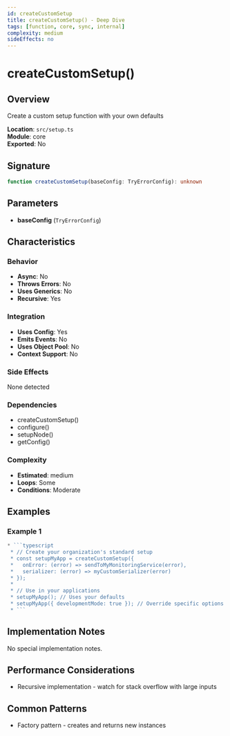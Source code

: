 ```yaml
---
id: createCustomSetup
title: createCustomSetup() - Deep Dive
tags: [function, core, sync, internal]
complexity: medium
sideEffects: no
---
```


# createCustomSetup()

## Overview
Create a custom setup function with your own defaults

**Location**: `src/setup.ts`  
**Module**: core  
**Exported**: No  

## Signature
```typescript
function createCustomSetup(baseConfig: TryErrorConfig): unknown
```

## Parameters
- **baseConfig** (`TryErrorConfig`)

## Characteristics

### Behavior
- **Async**: No
- **Throws Errors**: No
- **Uses Generics**: No
- **Recursive**: Yes

### Integration
- **Uses Config**: Yes
- **Emits Events**: No
- **Uses Object Pool**: No
- **Context Support**: No

### Side Effects
None detected

### Dependencies
- createCustomSetup()
- configure()
- setupNode()
- getConfig()

### Complexity
- **Estimated**: medium
- **Loops**: Some
- **Conditions**: Moderate


## Examples

### Example 1
```typescript
* ```typescript
 * // Create your organization's standard setup
 * const setupMyApp = createCustomSetup({
 *   onError: (error) => sendToMyMonitoringService(error),
 *   serializer: (error) => myCustomSerializer(error)
 * });
 *
 * // Use in your applications
 * setupMyApp(); // Uses your defaults
 * setupMyApp({ developmentMode: true }); // Override specific options
 * ```
```



## Implementation Notes
No special implementation notes.

## Performance Considerations
- Recursive implementation - watch for stack overflow with large inputs

## Common Patterns
- Factory pattern - creates and returns new instances
